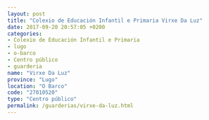 ```yaml
---
layout: post
title: "Colexio de Educación Infantil e Primaria Virxe Da Luz"
date: 2017-09-20 20:57:05 +0200
categories:
- Colexio de Educación Infantil e Primaria
- lugo
- o-barco
- Centro público
- guarderia
name: "Virxe Da Luz"
province: "Lugo"
location: "O Barco"
code: "27010520"
type: "Centro público"
permalink: /guarderias/virxe-da-luz.html
---
```

